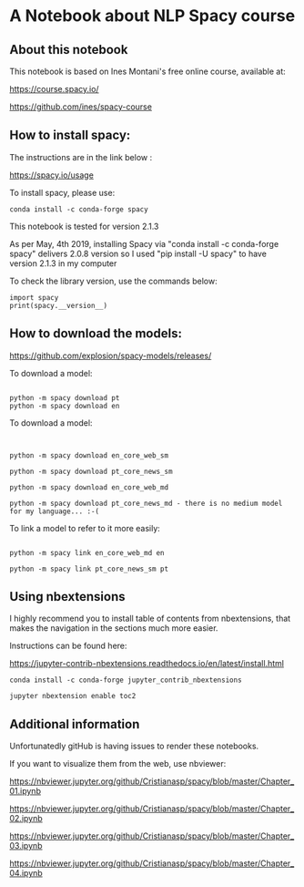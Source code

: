 # A Notebook about NLP Spacy course

## About this notebook

This notebook is based on Ines Montani's free online course, available at:

https://course.spacy.io/

https://github.com/ines/spacy-course

## How to install spacy:

The instructions are in the link below :

https://spacy.io/usage

To install spacy, please use:

<pre><code>conda install -c conda-forge spacy</code></pre>

This notebook is tested for version 2.1.3

As per May, 4th 2019, installing Spacy via "conda install -c conda-forge spacy" delivers 2.0.8 version so I used "pip install -U spacy" to have version 2.1.3 in my computer

To check the library version, use the commands below:

<pre><code>import spacy
print(spacy.__version__)
</code></pre>



## How to download the models:

https://github.com/explosion/spacy-models/releases/

To download a model:

<pre><code>
python -m spacy download pt
python -m spacy download en
</code></pre>

To download a model:

<pre><code>

python -m spacy download en_core_web_sm

python -m spacy download pt_core_news_sm

python -m spacy download en_core_web_md

python -m spacy download pt_core_news_md - there is no medium model for my language... :-(
</code></pre>

To link a model to refer to it more easily:

<pre><code>
python -m spacy link en_core_web_md en

python -m spacy link pt_core_news_sm pt
</code></pre>


## Using nbextensions

I highly recommend you to install table of contents from nbextensions, that makes the navigation in the sections much more easier.

Instructions can be found here:

https://jupyter-contrib-nbextensions.readthedocs.io/en/latest/install.html

<pre><code>conda install -c conda-forge jupyter_contrib_nbextensions</code></pre>

<pre><code>jupyter nbextension enable toc2</code></pre>

## Additional information

Unfortunatedly gitHub is having issues to render these notebooks.

If you want to visualize them from the web, use nbviewer:

https://nbviewer.jupyter.org/github/Cristianasp/spacy/blob/master/Chapter_01.ipynb

https://nbviewer.jupyter.org/github/Cristianasp/spacy/blob/master/Chapter_02.ipynb

https://nbviewer.jupyter.org/github/Cristianasp/spacy/blob/master/Chapter_03.ipynb

https://nbviewer.jupyter.org/github/Cristianasp/spacy/blob/master/Chapter_04.ipynb


